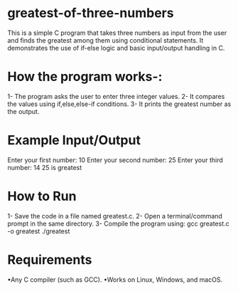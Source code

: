 # greatest-of-three-numbers
This is a simple C program that takes three numbers as input from the user and finds the greatest among them using conditional statements. It demonstrates the use of if-else logic and basic input/output handling in C.

# How the program works-:
 1- The program asks the user to enter three integer values.
 2- It compares the values using     if,else,else-if conditions.
3- It prints the greatest number as the output.

# Example Input/Output
Enter your first number: 10
Enter your second number: 25
Enter your third number: 14
25 is greatest

# How to Run
1- Save the code in a file named greatest.c.
2- Open a terminal/command prompt in the same directory.
3- Compile the program using:
gcc greatest.c -o greatest
./greatest

# Requirements
•Any C compiler (such as GCC).
•Works on Linux, Windows, and macOS.
